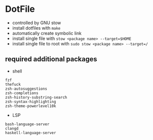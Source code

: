 # DotFile

* controlled by GNU stow
* install dotfiles with `make`
* automatically create symbolic link
* install single file with `stow <package name> --target=$HOME`
* install single file to root with `sudo stow <package name> --target=/`

## required additional packages
* shell
```
fzf
thefuck
zsh-autosuggestions
zsh-completions
zsh-history-substring-search
zsh-syntax-highlighting
zsh-theme-powerlevel10k
```

* LSP
```
bash-language-server
clangd
haskell-language-server
```
